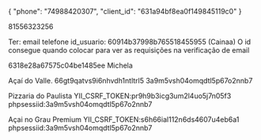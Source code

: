 {
  "phone": "74988420307",
  "client_id": "631a94bf8ea0f149845119c0"
}

81556323256
  
Ter: 
email
telefone
id_usuario: 60914b37998b765518455955 (Cainaa)
O id consegue quando colocar para ver as requisições na verificação de email



6318e28a67575c04be1485ee Michela



Açaí do Valle.
66gt9qatvs9i6nhvdh1ntltrl5 3a9m5vsh04omqdtl5p67o2nnb7

Pizzaria do Paulista
YII_CSRF_TOKEN:pr9h9b3icg3um2l4uo5j7n05f3 phpsessiid:3a9m5vsh04omqdtl5p67o2nnb7

Açai no Grau Premium
YII_CSRF_TOKEN:s6h66ial112n6ds4607u4eb6a1 phpsessiid:3a9m5vsh04omqdtl5p67o2nnb7

 